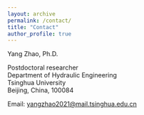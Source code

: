 ```yaml
---
layout: archive
permalink: /contact/
title: "Contact"
author_profile: true
---
```


Yang Zhao, Ph.D.

Postdoctoral researcher  
Department of Hydraulic Engineering  
Tsinghua University  
Beijing, China, 100084  

Email: yangzhao2021@mail.tsinghua.edu.cn

<script type='text/javascript' id='clustrmaps' src='//cdn.clustrmaps.com/map_v2.js?cl=160c98&w=400&t=tt&d=Dpxdrc4AFLYPcA-vwWuwzCFnPW278vQEnjX3wtFIibY&co=ffffff&ct=000000&cmo=3acc3a&cmn=ff5353'></script>
